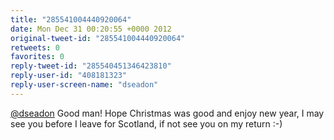 ```yaml
---
title: "285541004440920064"
date: Mon Dec 31 00:20:55 +0000 2012
original-tweet-id: "285541004440920064"
retweets: 0
favorites: 0
reply-tweet-id: "285540451346423810"
reply-user-id: "408181323"
reply-user-screen-name: "dseadon"
---
```

<a href="https://twitter.com/dseadon">@dseadon</a> Good man! Hope Christmas was good and enjoy new year, I may see you before I leave for Scotland, if not see you on my return :-)

